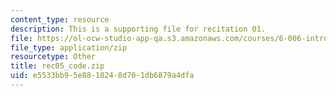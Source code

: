 ```yaml
---
content_type: resource
description: This is a supporting file for recitation 01.
file: https://ol-ocw-studio-app-qa.s3.amazonaws.com/courses/6-006-introduction-to-algorithms-fall-2011/e5533bb95e8818248d701db6879a4dfa_rec05_code.zip
file_type: application/zip
resourcetype: Other
title: rec05_code.zip
uid: e5533bb9-5e88-1824-8d70-1db6879a4dfa
---
```


